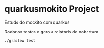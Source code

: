 # quarkusmokito Project


Estudo do mockito com quarkus


Rodar os testes e gera o relatorio de cobertura
```
./gradlew test 
```